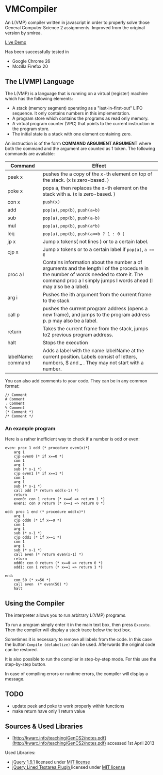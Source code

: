 # VMCompiler

An L(VMP) compiler written in javascript in order to properly solve those General Computer Science 2 assignments. 
Improved from the original version by smirea.

[Live Demo](http://tkw1536.github.io/VMCompiler)

Has been successfully tested in 

* Google Chrome 26
* Mozilla Firefox 20

## The L(VMP) Language

The  L(VMP) is a language that is running on a virtual (register) machine which has the following elements: 

  * A stack (memory segment) operating as a "last-in-first-out" LIFO sequence. It only contains numbers in this implementation. 
  * A program store which contains the programs as read only memory. 
  * A virtual program counter (VPC)  that points to the current instruction in the program store. 
  * The initial state is a stack with one element containing zero. 

An instruction is of the form **COMMAND ARGUMENT ARGUMENT** where both the command and the argument are counted as 1 token. The following commands are available: 

| Command 				| Effect 																																																		|
| ------- 				| ------ 																																																		|
| peek x				| pushes the a copy of the x-th element on top of the stack. (x is zero-based. )																																|
| poke x				| pops a, then replaces the x-th element on the stack with a. (x is zero-based. )																																|
| con x					| `push(x)` 																																																	|
| add					| `pop(a)`, `pop(b)`, `push(a+b)`																																												|
| sub					| `pop(a)`, `pop(b)`, `push(a-b)`																																												|
| mul					| `pop(a)`, `pop(b)`, `push(a*b)`																																												|
| leq					| `pop(a)`, `pop(b)`, `push(a<=b ? 1 : 0 )`																																										|
| jp x					| Jump x tokens( not lines ) or to a certain label. 																																							|
| cjp x					| Jump x tokens or to a certain label if `pop(a)`, `a == 0`																																						|
| proc a l				| Contains information about the number a of arguments and the length l of the procedure in the number of words needed to store it. The command proc a l simply jumps l words ahead (l may also be a label). 	|
| arg i					| Pushes the ith argument from the current frame to the stack 																																					|
| call p				| pushes the current program address (opens a new frame), and jumps to the program address p. p may also be a label. 																							|
| return				| Takes the current frame from the stack, jumps to2 previous program address. 																																	|
| halt					| Stops the execution 																																															|
| labelName: command 	| Adds a label with the name labelName at the current  position. Labels consist of letters, numbers, $  and _ . They may not start with a number. 																|

You can also add comments to your code. They can be in any common format: 

```
// Comment
# Comment
; Comment
% Comment
(* Comment *)
/* Comment */
```

### An example program
Here is a rather inefficient way to check if a number is odd or even: 

```
even: proc 1 odd (* procedure even(x)*)
    arg 1
    cjp even0 (* if x==0 *)
    con 1
    arg 1
    sub (* x-1 *)
    cjp even1 (* if x==1 *)
    con 1
    arg 1
    sub (* x-1 *)
    call odd (* return odd(x-1) *)
    return
    even0: con 1 return (* x==0 => return 1 *)
    even1: con 0 return (* x==1 => return 0 *)

odd: proc 1 end (* procedure odd(x)*)
    arg 1
    cjp odd0 (* if x==0 *)
    con 1
    arg 1
    sub (* x-1 *)
    cjp odd1 (* if x==1 *)
    con 1 
    arg 1
    sub (* x-1 *)
    call even (* return even(x-1) *)
    return
    odd0: con 0 return (* x==0 => return 0 *)
    odd1: con 1 return (* x==1 => return 1 *)    

end: 
    con 50 (* x=50 *)
    call even  (* even(50) *)
    halt
```

## Using the Compiler

The interpreter allows you to run arbitrary L(VMP) programs. 

To run a program simply enter it in the main text box, then press `Execute`. 
Then the compiler will display a stack trace below the text box. 

Sometimes it is necessary to remove all labels from the code. In this case the button `Compile (delabelize)` can be used. Afterwards the original code can be restored. 

It is also possible to run the compiler in step-by-step mode. For this use the step-by-step button. 

In case of compiling errors or runtime errors, the compiler will display a message. 

## TODO
* update peek and poke to work properly within functions
* make return have only 1 return value

## Sources & Used Libraries

* [http://kwarc.info/teaching/GenCS2/notes.pdf](http://kwarc.info/teaching/GenCS2/notes.pdf) accessed 1st April 2013

Used Libraries: 

* [jQuery 1.9.1](http://jquery.com) licensed under [MIT license](https://github.com/jquery/jquery/blob/master/MIT-LICENSE.txt)
* [jQuery Lined Textarea Plugin ](http://alan.blog-city.com/jquerylinedtextarea.htm) licensed under [MIT license](http://www.opensource.org/licenses/mit-license.php)
